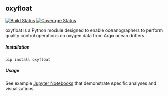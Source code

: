oxyfloat
--------

[![Build Status](https://travis-ci.org/MBARIMike/oxyfloat.svg?branch=master)](https://travis-ci.org/MBARIMike/oxyfloat)
[![Coverage Status](https://coveralls.io/repos/stoqs/stoqs/badge.svg?branch=master&service=github)](https://coveralls.io/github/stoqs/stoqs?branch=master)

oxyfloat is a Python module designed to enable oceanographers to perform
quality control operations on oxygen data from Argo ocean drifters.

##### Installation

    pip install oxyfloat

##### Usage

See example [Jupyter Notebooks](notebooks) that demonstrate specific analyses and 
visualizations.

